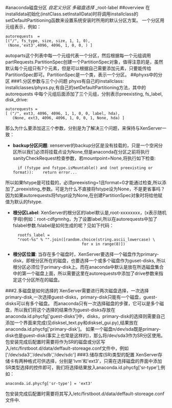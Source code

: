 #anaconda磁盘分区
 _自定义分区_ _多磁盘选择_ _root-label
##overview
在installdata初始化(instClass.setInstallData)时将调用installclass的setDefaultPartitioning函数来设置系统安装时所用的默认分区方案。
一个分区用元组表示，例如：

    autorequests  = 
    [("/", fs_type, size, size, 1, 1, 0),
     (None,'ext3',4096, 4096, 1, 0, 0, ) ] 
autoparts这个列表中每一个元组代表一个分区，然后根据每一个元组调用partRequests.PartitionSpec创建一个PartitionSpec对象，值得注意的是，虽然默认每个元组只有7个元素，但是可以根据自己需要添加元素，只要能传给PartitionSpec即可。PartitionSpec是一个类，表示一个分区。
##phyxs中的分区
###1.分区参数与三个小问题
phyxs有自己的installclass: installclasses/phyxs.py,有自己的setDefaultPartitioning方法，其中的autorequests 中每个元组后面添加了三个元组，分别表示preexisting, fs_label, disk_drive:

    autorequests = 
    [ ("/", ext3, 4096, 4096, 1, 1, 0, 0, label, hda),
       (None, ext3, 4096, 4096, 1, 0, 0, 1, None, hda) ]

那么为什么要添加这三个参数，分别是为了解决三个问题，来保持与XenServer一致：
* __backup分区问题__: xenserver的backup分区是没有挂载的，只是一个空闲分区所以我们必须将挂载点设为None,但是anaconda在分区之前将执行sanityCheckRequest检查参数，若mountpoint=None,将执行如下检查:
    
        if (fstype and fstype.isMountable() and (not preexisting or format)):    return error...        
所以如果fstype是可挂载的，必须preexisting=1且format=0才能通过检查,所以添加了_preexisting_参数。可是为什么不直接将fstype设为None，不是更省事吗？因为如果autorequests将fstypt设为None,在创建PartitionSpec对象时将给他赋值为默认的fstype.     
* __根分区Label__: XenServer的根分区的label默认是,root-xxxxxxxx，(x表示随机字母)例如：root-cdfgmnhg，为了设置label,所以在autorequests中加了fslabel参数.fslabel是如何生成的呢？见如下代码：

        rootfs_label = 
        "root-%s" % "".join([random.choice(string.ascii_lowercase) \
                                    for x in range(8)])

* __根分区位置__: 当存在多个磁盘时，XenServer要选择一个磁盘作为primary-disk，即根分区所在的磁盘，也要选择一个或多个磁盘作为guset-disks, 所以根分区必须位于primary-disk上。而在anaconda中默认是放在所选磁盘集合中的第一个磁盘上面，所以需要这里在autorequests中添加了drive参数来指定这个分区所在的磁盘。

###2.多磁盘是如何选择的
XenServer需要进行两次磁盘选择，一次选择primary-disk,一次选择guest-disks，primary-disk只能有一个磁盘，guest-disks可以有多个磁盘。
而anaconda只有一次选择磁盘的步骤，它可以是多个磁盘，所以我们将这个选择的结果作为guest-disks存放在anaconda.id.phycfg['guest-disks']中，disks，primary-disk的选择则需要自己添加一个界面来完成(见disksel_text.py和disksel_gui.py),结果放在anaconda.id.phycfg['primary-disk']。
如果一个磁盘n/dev/sda既是primary-disk也是guest-disk(事实上也常是这样的)，那么将/dev/sda3作为SR分区使用。
包安装完成后配置时需要将作为SR的磁盘或分区写入/etc/firstboot.d/data/deffault-storeage.conf文件中，例如['/dev/sda3','/dev/sdb','/dev/sdc']
###3.储存库(SR)类型的配置
XenServer存储卡有两种格式可供选择，分别是'lvm'和'ext3'，只需在选择磁盘的界面中添加SR类型选择的控件即可，我们将选择结果放入anaconda.id.phycfg['sr-type'],例如：  

    anaconda.id.phycfg['sr-type'] = 'ext3'
包安装完成后配置时需要将其写入/etc/firstboot.d/data/deffault-storeage.conf文件中.
